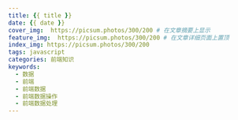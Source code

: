 ```yaml
---
title: {{ title }}
date: {{ date }}
cover_img:  https://picsum.photos/300/200 # 在文章摘要上显示
feature_img:  https://picsum.photos/300/200 # 在文章详细页面上置顶
index_img: https://picsum.photos/300/200
tags: javascript
categories: 前端知识
keywords:
  - 数据
  - 前端
  - 前端数据
  - 前端数据操作
  - 前端数据处理
---
```

